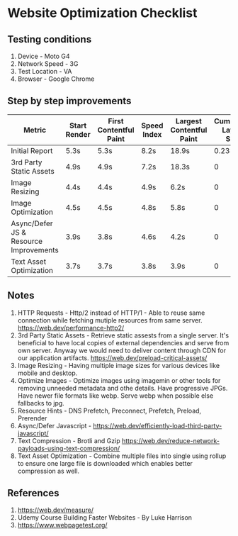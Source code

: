 # Website Optimization Checklist

## Testing conditions

1. Device - Moto G4
1. Network Speed - 3G
1. Test Location - VA
1. Browser - Google Chrome

## Step by step improvements

Metric | Start Render | First Contentful Paint | Speed Index | Largest Contentful Paint | Cumulative Layout Shift  | Time to Interactive | Total Blocking Time | Bytes Downloaded | Fully Loaded | Lighthouse Score 
--- | --- | --- | --- |--- |--- |--- |--- |--- |--- |--- 
Initial Report | 5.3s | 5.3s | 8.2s | 18.9s | 0.231 | 35.7s | 0.6s | 4264kb | 33.0s | 12
3rd Party Static Assets  | 4.9s | 4.9s | 7.2s | 18.3s | 0 | 27s | 0.6s | 4817kb | 29.8s | 25
Image Resizing  | 4.4s | 4.4s | 4.9s | 6.2s | 0 | 12s | 0.6s | 658kb | 14s | 38
Image Optimization  | 4.5s | 4.5s | 4.8s | 5.8s | 0 | 9.6s | 0.6s | 615kb | 13s | 46
Async/Defer JS & Resource Improvements  | 3.9s | 3.8s | 4.6s | 4.2s | 0 | 6.5s | 0.4s | 569kb | 12s | 70
Text Asset Optimization  | 3.7s | 3.7s | 3.8s | 3.9s | 0 | 2.6s | 0.6s | 472kb | 12.5s | 79


## Notes
1. HTTP Requests - Http/2 instead of HTTP/1 - Able to reuse same connection while fetching mutiple resources from same server. https://web.dev/performance-http2/
1. 3rd Party Static Assets - Retrieve static assests from a single server. It's beneficial to have local copies of external dependencies and serve from own server. Anyway we would need to deliver content through CDN for our application artifacts. https://web.dev/preload-critical-assets/
1. Image Resizing - Having multiple image sizes for various devices like mobile and desktop.
1. Optimize Images - Optimize images using imagemin or other tools for removing unneeded metadata and othe details. Have progressive JPGs. Have newer file formats like webp. Serve webp when possible else fallbacks to jpg.
1. Resource Hints - DNS Prefetch, Preconnect, Prefetch, Preload, Prerender
1. Async/Defer Javascript - https://web.dev/efficiently-load-third-party-javascript/
1. Text Compression - Brotli and Gzip https://web.dev/reduce-network-payloads-using-text-compression/
1. Text Asset Optimization - Combine multiple files into single using rollup to ensure one large file is downloaded which enables better compression as well.

## References

1. https://web.dev/measure/
1. Udemy Course Building Faster Websites - By Luke Harrison
1. https://www.webpagetest.org/